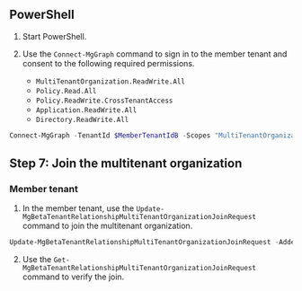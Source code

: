 ## PowerShell

1. Start PowerShell.

2. Use the `Connect-MgGraph` command to sign in to the member tenant and consent to the following required permissions.

   - `MultiTenantOrganization.ReadWrite.All`
   - `Policy.Read.All`
   - `Policy.ReadWrite.CrossTenantAccess`
   - `Application.ReadWrite.All`
   - `Directory.ReadWrite.All`

```powershell
Connect-MgGraph -TenantId $MemberTenantIdB -Scopes "MultiTenantOrganization.ReadWrite.All", "Policy.Read.All", "Policy.ReadWrite.CrossTenantAccess", "Application.ReadWrite.All", "Directory.ReadWrite.All"
```

## Step 7: Join the multitenant organization

### Member tenant

1. In the member tenant, use the `Update-MgBetaTenantRelationshipMultiTenantOrganizationJoinRequest` command to join the multitenant organization.

```powershell
Update-MgBetaTenantRelationshipMultiTenantOrganizationJoinRequest -AddedByTenantId $OwnerTenantId | Format-List
```

2. Use the `Get-MgBetaTenantRelationshipMultiTenantOrganizationJoinRequest` command to verify the join.